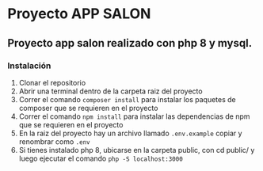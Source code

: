 # Proyecto APP SALON

## Proyecto app salon realizado con php 8 y mysql.

### Instalación
1. Clonar el repositorio
2. Abrir una terminal dentro de la carpeta raiz del proyecto
3. Correr el comando `composer install` para instalar los paquetes de composer que se requieren en el proyecto
4. Correr el comando `npm install` para instalar las dependencias de npm que se requieren en el proyecto 
5. En la raiz del proyecto hay un archivo llamado `.env.example` copiar y renombrar como `.env`
6. Si tienes instalado php 8, ubicarse en la carpeta public, con cd public/ y luego ejecutar el comando `php -S localhost:3000`
